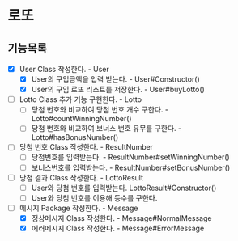 # 로또

## 기능목록
- [x] User Class 작성한다. - User
  - [x] User의 구입금액을 입력 받는다. - User#Constructor()
  - [x] User의 구입 로또 리스트를 저장한다. - User#buyLotto()
- [ ] Lotto Class 추가 기능 구현한다. - Lotto
  - [ ] 당첨 번호와 비교하여 당첨 번호 개수 구한다. - Lotto#countWinningNumber()
  - [ ] 당첨 번호와 비교하여 보너스 번호 유무를 구한다. - Lotto#hasBonusNumber()
- [ ] 당첨 번호 Class 작성한다. - ResultNumber
  - [ ] 당첨번호를 입력받는다. - ResultNumber#setWinningNumber()
  - [ ] 보너스번호를 입력받는다. - ResultNumber#setBonusNumber()
- [ ] 당첨 결과 Class 작성한다. - LottoResult
  - [ ] User와 당첨 번호를 입력받는다. LottoResult#Constructor()
  - [ ] User와 당첨 번호를 이용해 등수를 구한다.
- [ ] 메시지 Package 작성한다. - Message
  - [x] 정상메시지 Class 작성한다. - Message#NormalMessage
  - [x] 에러메시지 Class 작성한다. - Message#ErrorMessage
